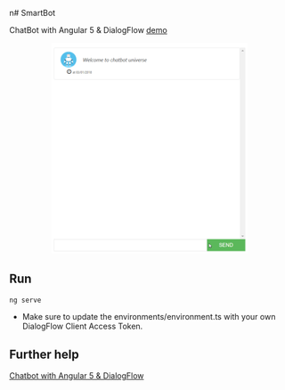 n# SmartBot

ChatBot with Angular 5 & DialogFlow [demo](http://smartbot-mlabouardy.s3-website-us-east-1.amazonaws.com)

<p align="center">
  <img src="screenshot.gif" width="70%"/>
</p>

## Run

```
ng serve
```

* Make sure to update the environments/environment.ts with your own DialogFlow Client Access Token.

## Further help

[Chatbot with Angular 5 & DialogFlow](http://www.blog.labouardy.com/chatbot-with-angular-5-dialogflow/)
